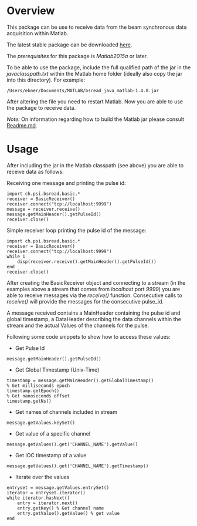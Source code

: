 
# Overview
This package can be use to receive data from the beam synchronous data acquisition within Matlab.

The latest stable package can be downloaded [here](http://slsyoke4.psi.ch:8081/artifactory/releases/bsread_java_matlab-1.4.0.jar).

The *prerequisites* for this package is *Matlab2015a* or later.

To be able to use the package, include the full qualified path of the jar in the *javaclasspath.txt* within the Matlab home folder (ideally also copy the jar into this directory). For example:

```
/Users/ebner/Documents/MATLAB/bsread_java_matlab-1.4.0.jar
```

After altering the file you need to restart Matlab. Now you are able to use the package to receive data.

_Note:_ On information regarding how to build the Matlab jar please consult [Readme.md](Readme.md).

# Usage

After including the jar in the Matlab classpath (see above) you are able to receive data as follows: 

Receiving one message and printing the pulse id:

```
import ch.psi.bsread.basic.*
receiver = BasicReceiver()
receiver.connect("tcp://localhost:9999")
message = receiver.receive()
message.getMainHeader().getPulseId()
receiver.close()
```

Simple receiver loop printing the pulse id of the message:

```
import ch.psi.bsread.basic.*
receiver = BasicReceiver()
receiver.connect("tcp://localhost:9999")
while 1
	disp(receiver.receive().getMainHeader().getPulseId())
end
receiver.close()
```

After creating the BasicReceiver object and connecting to a stream (in the examples above a stream that comes from *localhost* port *9999*) you are able to receive messages via the *receive()* function. Consecutive calls to *receive()* will provide the messages for the consecutive pulse_id. 

A message received contains a MainHeader containing the pulse id and global timestamp, a DataHeader describing the data channels within the stream and the actual Values of the channels for the pulse.

Following some code snippets to show how to access these values:

 * Get Pulse Id

```
message.getMainHeader().getPulseId()
```

 * Get Global Timestamp (Unix-Time)

```
timestamp = message.getMainHeader().getGlobalTimestamp()
% Get milliseconds epoch
timestamp.getEpoch()
% Get nanoseconds offset
timestamp.getNs()
```

 * Get names of channels included in stream

```
message.getValues.keySet()
```

 * Get value of a specific channel

```
message.getValues().get('CHANNEL_NAME').getValue()
```

* Get IOC timestamp of a value

```
message.getValues().get('CHANNEL_NAME').getTimestamp()
```

* Iterate over the values

```
entryset = message.getValues.entrySet()
iterator = entryset.iterator()
while iterator.hasNext()
	entry = iterator.next()
	entry.getKey() % Get channel name
	entry.getValue().getValue() % get value
end
```
